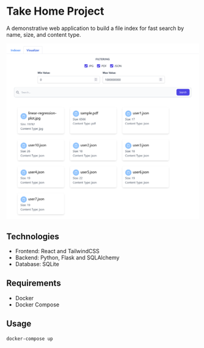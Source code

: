 # Take Home Project

A demonstrative web application to build a file index for fast search by name, size, and content type.

![alt text](images/image.png)

## Technologies

- Frontend: React and TailwindCSS
- Backend: Python, Flask and SQLAlchemy
- Database: SQLite

## Requirements

- Docker
- Docker Compose

## Usage

```
docker-compose up
```
